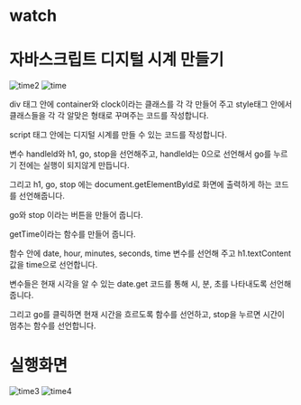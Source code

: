 # watch
# 자바스크립트 디지털 시계 만들기
![time2](https://user-images.githubusercontent.com/104752580/174728008-a0d7738b-1a10-48ce-ba3a-eaa442336500.JPG)
![time](https://user-images.githubusercontent.com/104752580/174727663-d552522e-e7d6-403e-875c-387a6c7af2ef.JPG)



div 태그 안에 container와 clock이라는 클래스를 각 각 만들어 주고 style태그 안에서 클래스들을 각 각 알맞은 형태로 꾸며주는 코드를 작성합니다.

script 태그 안에는 디지털 시계를 만들 수 있는 코드를 작성합니다.

변수 handleld와 h1, go, stop을 선언해주고, handleld는 0으로 선언해서 go를 누르기 전에는 실행이 되지않게 만듭니다.

그리고 h1, go, stop 에는 document.getElementByld로 화면에 출력하게 하는 코드를 선언해줍니다.

go와 stop 이라는 버튼을 만들어 줍니다.

getTime이라는 함수를 만들어 줍니다.

함수 안에 date, hour, minutes, seconds, time 변수를 선언해 주고 h1.textContent 값을 time으로 선언합니다.

변수들은 현재 시각을 알 수 있는 date.get 코드를 통해 시, 분, 초를 나타내도록 선언해줍니다.

그리고 go를 클릭하면 현재 시간을 흐르도록 함수를 선언하고, stop을 누르면 시간이 멈추는 함수를 선언합니다.

# 실행화면
![time3](https://user-images.githubusercontent.com/104752580/174732095-812a74db-0678-4b69-abb1-962f668befd5.JPG)
![time4](https://user-images.githubusercontent.com/104752580/174732104-c11ff91a-cb6d-45fc-ba6a-b35214ff4f6f.JPG)
